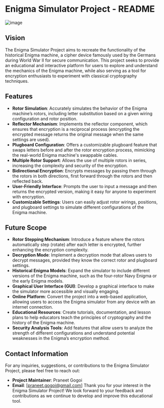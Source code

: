 # Enigma Simulator Project - README
![image](https://github.com/user-attachments/assets/ce98c862-8efd-49bb-b96d-d7e7ad9c84dd)


## Vision
The Enigma Simulator Project aims to recreate the functionality of the historical Enigma machine, a cipher device famously used by the Germans during World War II for secure communication. This project seeks to provide an educational and interactive platform for users to explore and understand the mechanics of the Enigma machine, while also serving as a tool for encryption enthusiasts to experiment with classical cryptography techniques.

## Features
- **Rotor Simulation**: Accurately simulates the behavior of the Enigma machine’s rotors, including letter substitution based on a given wiring configuration and rotor position.
- **Reflector Mechanism**: Implements the reflector component, which ensures that encryption is a reciprocal process (encrypting the encrypted message returns the original message when the same settings are used).
- **Plugboard Configuration**: Offers a customizable plugboard feature that swaps letters before and after the rotor encryption process, mimicking the real-world Enigma machine's swappable cables.
- **Multiple Rotor Support**: Allows the use of multiple rotors in series, increasing the complexity and security of the encryption.
- **Bidirectional Encryption**: Encrypts messages by passing them through the rotors in both directions, first forward through the rotors and then reflected back.
- **User-Friendly Interface**: Prompts the user to input a message and then returns the encrypted version, making it easy for anyone to experiment with encryption.
- **Customizable Settings**: Users can easily adjust rotor wirings, positions, and plugboard settings to simulate different configurations of the Enigma machine.

## Future Scope
- **Rotor Stepping Mechanism**: Introduce a feature where the rotors automatically step (rotate) after each letter is encrypted, further enhancing the encryption complexity.
- **Decryption Mode**: Implement a decryption mode that allows users to decrypt messages, provided they know the correct rotor and plugboard settings.
- **Historical Enigma Models**: Expand the simulator to include different versions of the Enigma machine, such as the four-rotor Navy Enigma or the early Enigma models.
- **Graphical User Interface (GUI)**: Develop a graphical interface to make the simulator more accessible and visually engaging.
- **Online Platform**: Convert the project into a web-based application, allowing users to access the Enigma simulator from any device with an internet connection.
- **Educational Resources**: Create tutorials, documentation, and lesson plans to help educators teach the principles of cryptography and the history of the Enigma machine.
- **Security Analysis Tools**: Add features that allow users to analyze the strength of different configurations and understand potential weaknesses in the Enigma’s encryption method.

## Contact Information
For any inquiries, suggestions, or contributions to the Enigma Simulator Project, please feel free to reach out:

- **Project Maintainer**: Praneet Gogoi
- **Email**: [praneet.gogoi@gmail.com]
Thank you for your interest in the Enigma Simulator Project! We look forward to your feedback and contributions as we continue to develop and improve this educational tool.
